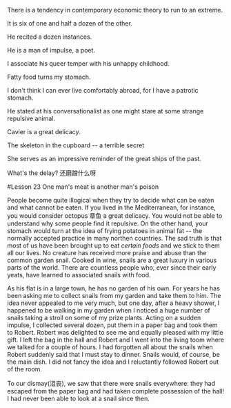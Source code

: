 There is a tendency in contemporary economic theory to run to an extreme.

It is six of one and half a dozen of the other.

He recited a dozen instances.

He is a man of impulse, a poet.

I associate his queer temper with his unhappy childhood.

Fatty food turns my stomach.

I don't think I can ever live comfortably abroad, for I have a patrotic stomach.

He stated at his conversationalist as one might stare at some strange repulsive animal.

Cavier is a great delicacy.

The skeleton in the cupboard -- a terrible secret

She serves as an impressive reminder of the great ships of the past.

What's the delay? 还磨蹭什么呀

#Lesson 23 One man's meat is another man's poison

People become quite illogical when they try to decide what can be eaten and what cannot be eaten. If you lived in the Mediterranean, for instance, you would consider octopus 章鱼 a great delicacy. You would not be able to understand why some people find it repulsive. On the other hand, your stomach would turn at the idea of frying potatoes in animal fat -- the normally accepted practice in many northen countries. The sad truth is that most of us have been brought up to eat *certain foods* and we stick to them all our lives. No creature has received more praise and abuse than the common garden snail. Cooked in wine, snails are a great luxury in various parts of the world. There are countless people who, ever since their early yeats, have learned to associated snails with food.

As his flat is in a large town, he has no garden of his own. For years he has been asking me to collect snails from my garden and take them to him. The idea never appealed to me very much, but one day, after a heavy shower, I happened to be walking in my garden when I noticed a huge number of snails taking a stroll on some of my prize plants. Acting on a sudden impulse, I collected several dozen, put them in a paper bag and took them to Robert. Robert was delighted to see me and equally pleased with my little gift. I left the bag in the hall and Robert and I went into the living toom where we talked for a couple of hours. I had forgotten all about the snails when Robert suddenly said that I must stay to dinner. Snails would, of course, be the main dish. I did not fancy the idea and I reluctantly followed Robert out of the room.

To our dismay(沮丧), we saw that there were snails everywhere: they had escaped from the paper bag and had taken complete possession of the hall! I had never been able to look at a snail since then.